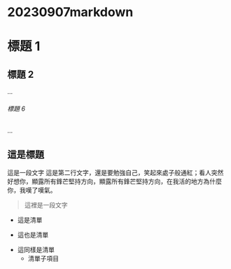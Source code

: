 # 20230907markdown
# 標題 1
## 標題 2
...
###### 標題 6 
...
## 這是標題
這是一段文字
這是第二行文字，還是要勉強自己，笑起來處子般通紅；看人突然好想你，顯露所有鋒芒堅持方向，顯露所有鋒芒堅持方向，在我活的地方為什麼你，我嘆了嘆氣。
> 這裡是一段文字
- 這是清單
+ 這也是清單
* 這同樣是清單
     - 清單子項目
       
